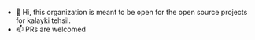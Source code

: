 - 👋 Hi, this organization is meant to be open for the open source projects for kalayki tehsil.
- 📫 PRs are welcomed
